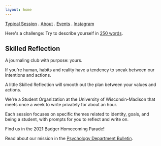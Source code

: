 ```yaml
---
layout: home
---
```



[Typical Session](_posts/every_session.md) . [About](about.md) . [Events](club_meetings.md) . [Instagram](https://www.instagram.com/skilledreflection/)

Here's a challenge: Try to describe yourself in [250 words](self250.md).  

## Skilled Reflection  
A journaling club with purpose: yours.

If you're human, habits and reality
have a tendency to sneak between 
our intentions and actions.

A little Skilled Reflection 
will smooth out the plan between your values and actions. 

We're a Student Organization 
at the University of Wisconsin-Madison 
that meets once a week to write privately for about an hour.

Each session focuses on specific themes related to identity, goals, and being a student, with prompts for you to reflect and write on.

Find us in the 2021 Badger Homecoming Parade!

Read about our mission in the [Psychology Department Bulletin](https://psych.wisc.edu/news/when-personal-experience-meets-psychology-michael-koranda/).

  
